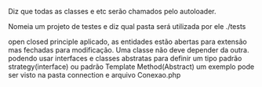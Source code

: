 Diz que todas as classes e etc serão chamados pelo autoloader.
<phpunit bootstrap="./vendor/autoload.php">


Nomeia um projeto de testes e diz qual pasta será utilizada por ele
<testsuites>
    <testsuite name="Testes do projeto">
        <directory>./tests</directory>
    </testsuite>
</testsuites>


open closed principle aplicado, as entidades estão abertas para extensão mas fechadas para modificação.
Uma classe não deve depender da outra.
podendo usar interfaces e classes abstratas para definir um tipo
padrão strategy(interface)
ou padrão Template Method(Abstract)
um exemplo pode ser visto na pasta connection e arquivo Conexao.php